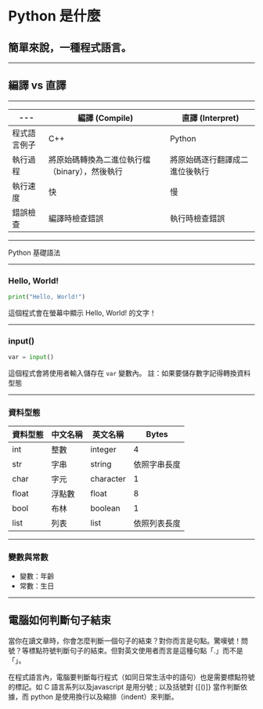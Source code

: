 # Python 是什麼

## 簡單來說，一種程式語言。

---


## 編譯 vs 直譯

---

| --- | 編譯 (Compile) | 直譯 (Interpret) |
| --- | --- | ------ |
| 程式語言例子 | C++ | Python |
| 執行過程 | 將原始碼轉換為二進位執行檔（binary），然後執行 | 將原始碼逐行翻譯成二進位後執行 |
| 執行速度 | 快 | 慢 |
| 錯誤檢查 | 編譯時檢查錯誤 | 執行時檢查錯誤 |

---

Python 基礎語法

---

### Hello, World!

```python
print("Hello, World!")
```

這個程式會在螢幕中顯示 Hello, World! 的文字！

---

### input()


```python
var = input()
```
這個程式會將使用者輸入儲存在 `var` 變數內。
註：如果要儲存數字記得轉換資料型態

---

### 資料型態


| 資料型態 | 中文名稱 | 英文名稱 | Bytes |
| --- | --- | --- | --- |
| int | 整數 | integer | 4 |
| str | 字串 | string | 依照字串長度 |
| char | 字元 | character | 1 |
| float | 浮點數 | float | 8 |
| bool | 布林 | boolean | 1 |
| list | 列表 | list | 依照列表長度 |

---

### 變數與常數

* 變數：年齡
* 常數：生日

---

## 電腦如何判斷句子結束

當你在讀文章時，你會怎麼判斷一個句子的結束？對你而言是句點。驚嘆號！問號？等標點符號判斷句子的結束。但對英文使用者而言是這種句點「.」而不是「」。

在程式語言內，電腦要判斷每行程式（如同日常生活中的語句）也是需要標點符號的標記。如 C 語言系列以及javascript 是用分號 ; 以及括號對 {[()]} 當作判斷依據，而 python 是使用換行以及縮排（indent）來判斷。
